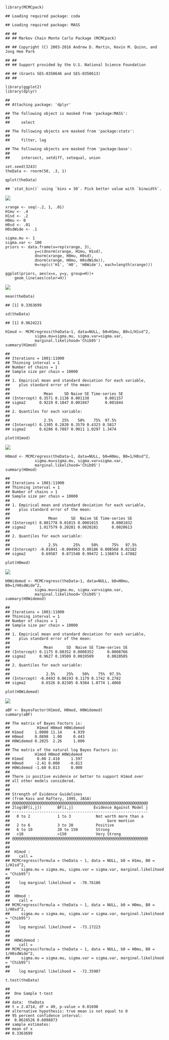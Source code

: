     library(MCMCpack)

    ## Loading required package: coda

    ## Loading required package: MASS

    ## ##
    ## ## Markov Chain Monte Carlo Package (MCMCpack)

    ## ## Copyright (C) 2003-2016 Andrew D. Martin, Kevin M. Quinn, and Jong Hee Park

    ## ##
    ## ## Support provided by the U.S. National Science Foundation

    ## ## (Grants SES-0350646 and SES-0350613)
    ## ##

    library(ggplot2)
    library(dplyr)

    ## 
    ## Attaching package: 'dplyr'

    ## The following object is masked from 'package:MASS':
    ## 
    ##     select

    ## The following objects are masked from 'package:stats':
    ## 
    ##     filter, lag

    ## The following objects are masked from 'package:base':
    ## 
    ##     intersect, setdiff, setequal, union

    set.seed(3243)
    theData <- rnorm(50, .3, 1)

    qplot(theData)

    ## `stat_bin()` using `bins = 30`. Pick better value with `binwidth`.

![](README_files/figure-markdown_strict/unnamed-chunk-1-1.png)<!-- -->

    xrange <- seq(-.2, 1, .01)
    H1mu <- .4
    H1sd <- .2
    H0mu <- 0
    H0sd <- .01
    H0sdWide <- .1

    sigma.mu <- 1
    sigma.var <- 100
    priors <- data.frame(x=rep(xrange, 3),
                 y=c(dnorm(xrange, H1mu, H1sd),
                 dnorm(xrange, H0mu, H0sd),
                 dnorm(xrange, H0mu, H0sdWide)),
                 H=rep(c('H1', 'H0', 'H0Wide'), each=length(xrange)))

    ggplot(priors, aes(x=x, y=y, group=H))+
        geom_line(aes(color=H))

![](README_files/figure-markdown_strict/unnamed-chunk-1-2.png)<!-- -->

    mean(theData)

    ## [1] 0.3363699

    sd(theData)

    ## [1] 0.9624221

    H1mod <- MCMCregress(theData~1, data=NULL, b0=H1mu, B0=1/H1sd^2,
                 sigma.mu=sigma.mu, sigma.var=sigma.var,
                 marginal.likelihood='Chib95')
    summary(H1mod)

    ## 
    ## Iterations = 1001:11000
    ## Thinning interval = 1 
    ## Number of chains = 1 
    ## Sample size per chain = 10000 
    ## 
    ## 1. Empirical mean and standard deviation for each variable,
    ##    plus standard error of the mean:
    ## 
    ##               Mean     SD Naive SE Time-series SE
    ## (Intercept) 0.3571 0.1138 0.001138       0.001157
    ## sigma2      0.9229 0.1847 0.001847       0.001844
    ## 
    ## 2. Quantiles for each variable:
    ## 
    ##               2.5%    25%    50%    75%  97.5%
    ## (Intercept) 0.1305 0.2820 0.3579 0.4323 0.5817
    ## sigma2      0.6286 0.7887 0.9011 1.0297 1.3474

    plot(H1mod)

![](README_files/figure-markdown_strict/unnamed-chunk-1-3.png)<!-- -->

    H0mod <- MCMCregress(theData~1, data=NULL, b0=H0mu, B0=1/H0sd^2,
                 sigma.mu=sigma.mu, sigma.var=sigma.var,
                 marginal.likelihood='Chib95')
    summary(H0mod)

    ## 
    ## Iterations = 1001:11000
    ## Thinning interval = 1 
    ## Number of chains = 1 
    ## Sample size per chain = 10000 
    ## 
    ## 1. Empirical mean and standard deviation for each variable,
    ##    plus standard error of the mean:
    ## 
    ##                 Mean      SD  Naive SE Time-series SE
    ## (Intercept) 0.001778 0.01015 0.0001015      0.0001032
    ## sigma2      1.017579 0.20281 0.0020281      0.0020613
    ## 
    ## 2. Quantiles for each variable:
    ## 
    ##                 2.5%       25%     50%      75%   97.5%
    ## (Intercept) -0.01841 -0.004963 0.00186 0.008568 0.02182
    ## sigma2       0.69587  0.871548 0.99472 1.136074 1.47882

    plot(H0mod)

![](README_files/figure-markdown_strict/unnamed-chunk-1-4.png)<!-- -->

    H0Widemod <- MCMCregress(theData~1, data=NULL, b0=H0mu, B0=1/H0sdWide^2,
                 sigma.mu=sigma.mu, sigma.var=sigma.var,
                 marginal.likelihood='Chib95')
    summary(H0Widemod)

    ## 
    ## Iterations = 1001:11000
    ## Thinning interval = 1 
    ## Number of chains = 1 
    ## Sample size per chain = 10000 
    ## 
    ## 1. Empirical mean and standard deviation for each variable,
    ##    plus standard error of the mean:
    ## 
    ##               Mean      SD  Naive SE Time-series SE
    ## (Intercept) 0.1175 0.08352 0.0008352      0.0008766
    ## sigma2      0.9627 0.19509 0.0019509      0.0020505
    ## 
    ## 2. Quantiles for each variable:
    ## 
    ##                2.5%     25%    50%    75%  97.5%
    ## (Intercept) -0.0493 0.06193 0.1179 0.1742 0.2782
    ## sigma2       0.6526 0.82305 0.9384 1.0774 1.4060

    plot(H0Widemod)

![](README_files/figure-markdown_strict/unnamed-chunk-1-5.png)<!-- -->

    aBF <- BayesFactor(H1mod, H0mod, H0Widemod)
    summary(aBF)

    ## The matrix of Bayes Factors is:
    ##            H1mod H0mod H0Widemod
    ## H1mod     1.0000 11.14     4.939
    ## H0mod     0.0898  1.00     0.443
    ## H0Widemod 0.2025  2.26     1.000
    ## 
    ## The matrix of the natural log Bayes Factors is:
    ##           H1mod H0mod H0Widemod
    ## H1mod      0.00 2.410     1.597
    ## H0mod     -2.41 0.000    -0.813
    ## H0Widemod -1.60 0.813     0.000
    ## 
    ## There is positive evidence or better to support H1mod over
    ## all other models considered.
    ## 
    ## 
    ## Strength of Evidence Guidelines
    ## (from Kass and Raftery, 1995, JASA)
    ## @@@@@@@@@@@@@@@@@@@@@@@@@@@@@@@@@@@@@@@@@@@@@@@@@@@@@@@@@@@@
    ## 2log(BF[i,j])       BF[i,j]         Evidence Against Model j
    ## ------------------------------------------------------------
    ##   0 to 2            1 to 3           Not worth more than a
    ##                                           bare mention
    ##   2 to 6            3 to 20          Positive
    ##   6 to 10           20 to 150        Strong
    ##   >10               >150             Very Strong
    ## @@@@@@@@@@@@@@@@@@@@@@@@@@@@@@@@@@@@@@@@@@@@@@@@@@@@@@@@@@@@
    ## 
    ## 
    ##  H1mod :
    ##    call = 
    ## MCMCregress(formula = theData ~ 1, data = NULL, b0 = H1mu, B0 = 1/H1sd^2, 
    ##     sigma.mu = sigma.mu, sigma.var = sigma.var, marginal.likelihood = "Chib95")
    ## 
    ##    log marginal likelihood =  -70.76186 
    ## 
    ## 
    ##  H0mod :
    ##    call = 
    ## MCMCregress(formula = theData ~ 1, data = NULL, b0 = H0mu, B0 = 1/H0sd^2, 
    ##     sigma.mu = sigma.mu, sigma.var = sigma.var, marginal.likelihood = "Chib95")
    ## 
    ##    log marginal likelihood =  -73.17223 
    ## 
    ## 
    ##  H0Widemod :
    ##    call = 
    ## MCMCregress(formula = theData ~ 1, data = NULL, b0 = H0mu, B0 = 1/H0sdWide^2, 
    ##     sigma.mu = sigma.mu, sigma.var = sigma.var, marginal.likelihood = "Chib95")
    ## 
    ##    log marginal likelihood =  -72.35907

    t.test(theData)

    ## 
    ##  One Sample t-test
    ## 
    ## data:  theData
    ## t = 2.4714, df = 49, p-value = 0.01698
    ## alternative hypothesis: true mean is not equal to 0
    ## 95 percent confidence interval:
    ##  0.0628526 0.6098873
    ## sample estimates:
    ## mean of x 
    ## 0.3363699
